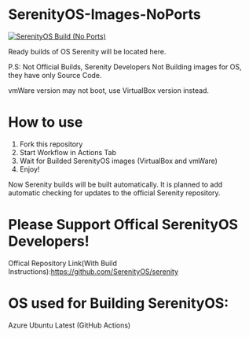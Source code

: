 

# SerenityOS-Images-NoPorts
[![SerenityOS Build (No Ports)](https://github.com/Danik2343/SerenityOS-Images-NoPorts/actions/workflows/SerenityOS_Build(NoPorts).yml/badge.svg)](https://github.com/Danik2343/SerenityOS-Images-NoPorts/actions/workflows/SerenityOS_Build(NoPorts).yml)

Ready builds of OS Serenity will be located here.

P.S: Not Official Builds, Serenity Developers Not Building images for OS, they have only Source Code.

vmWare version may not boot, use VirtualBox version instead.

# How to use
1. Fork this repository
2. Start Workflow in Actions Tab
3. Wait for Builded SerenityOS images (VirtualBox and vmWare)
4. Enjoy!

 Now Serenity builds will be built automatically.
 It is planned to add automatic checking for updates to the official Serenity repository.

# Please Support Offical SerenityOS Developers!
Offical Repository Link(With Build Instructions):https://github.com/SerenityOS/serenity
# OS used for Building SerenityOS:

  Azure Ubuntu Latest (GitHub Actions)
